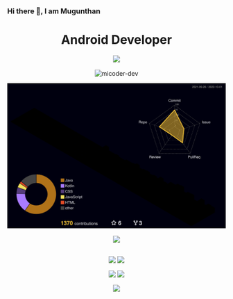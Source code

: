 ### Hi there 👋, I am Mugunthan
<h1 align="center"> Android Developer </h1>
<p align="center"> <img src="https://micoder-dev.github.io/files/mybanner.png"/> </p>

<p align="center"> <img src="https://komarev.com/ghpvc/?username=micoder-dev&label=Profile%20views&color=0e75b6&style=flat" alt="micoder-dev"/> </p>

![](./profile-3d-contrib/profile-night-rainbow.svg)

<table>
  <tr>
      <p align="center"> <img src="https://github-profile-trophy.vercel.app/?username=Micoder-dev&theme=monokai&row=1&column=6"/> </p>
  </tr>
</table>

<p align="center">
        <img src="http://github-profile-summary-cards.vercel.app/api/cards/repos-per-language?username=micoder-dev&theme=gruvbox"/>
        <img src="http://github-profile-summary-cards.vercel.app/api/cards/most-commit-language?username=micoder-dev&theme=gruvbox"/>
</p>

<p align="center">
        <img src="http://github-profile-summary-cards.vercel.app/api/cards/stats?username=micoder-dev&theme=gruvbox"/>
        <img src="http://github-profile-summary-cards.vercel.app/api/cards/productive-time?username=micoder-dev&theme=gruvbox&utcOffset=8"/>
</p>

<p align="center"> <img src="http://github-profile-summary-cards.vercel.app/api/cards/profile-details?username=micoder-dev&theme=gruvbox"/> </p>

